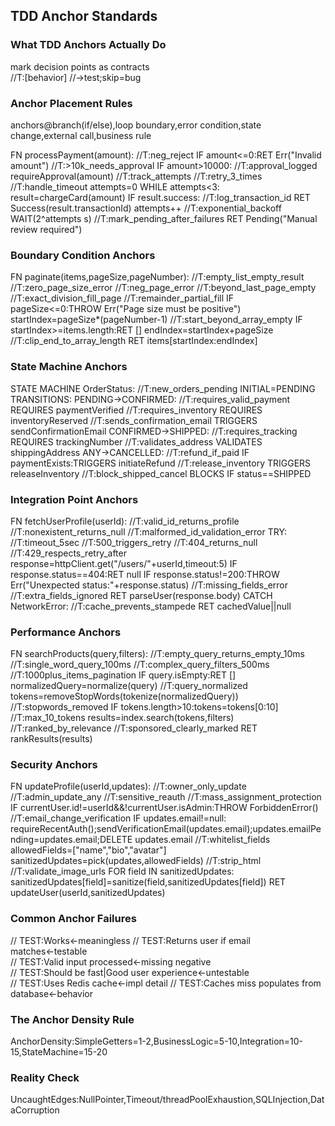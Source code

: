 ## TDD Anchor Standards

### What TDD Anchors Actually Do
mark decision points as contracts  
//T:[behavior] //→test;skip=bug

### Anchor Placement Rules
anchors@branch(if/else),loop boundary,error condition,state change,external call,business rule

FN processPayment(amount):
 //T:neg_reject
 IF amount<=0:RET Err("Invalid amount")
 //T:>10k_needs_approval
 IF amount>10000:
  //T:approval_logged
  requireApproval(amount)
 //T:track_attempts //T:retry_3_times //T:handle_timeout
 attempts=0
 WHILE attempts<3:
  result=chargeCard(amount)
  IF result.success:
   //T:log_transaction_id
   RET Success(result.transactionId)
  attempts++
  //T:exponential_backoff
  WAIT(2^attempts s)
 //T:mark_pending_after_failures
 RET Pending("Manual review required")

### Boundary Condition Anchors
FN paginate(items,pageSize,pageNumber):
 //T:empty_list_empty_result //T:zero_page_size_error //T:neg_page_error //T:beyond_last_page_empty //T:exact_division_fill_page //T:remainder_partial_fill
 IF pageSize<=0:THROW Err("Page size must be positive")
 startIndex=pageSize*(pageNumber-1)
 //T:start_beyond_array_empty
 IF startIndex>=items.length:RET []
 endIndex=startIndex+pageSize
 //T:clip_end_to_array_length
 RET items[startIndex:endIndex]

### State Machine Anchors
STATE MACHINE OrderStatus:
 //T:new_orders_pending
 INITIAL=PENDING
 TRANSITIONS:
  PENDING→CONFIRMED:
   //T:requires_valid_payment
   REQUIRES paymentVerified
   //T:requires_inventory
   REQUIRES inventoryReserved
   //T:sends_confirmation_email
   TRIGGERS sendConfirmationEmail
  CONFIRMED→SHIPPED:
   //T:requires_tracking
   REQUIRES trackingNumber
   //T:validates_address
   VALIDATES shippingAddress
  ANY→CANCELLED:
   //T:refund_if_paid
   IF paymentExists:TRIGGERS initiateRefund
   //T:release_inventory
   TRIGGERS releaseInventory
   //T:block_shipped_cancel
   BLOCKS IF status==SHIPPED

### Integration Point Anchors
FN fetchUserProfile(userId):
 //T:valid_id_returns_profile //T:nonexistent_returns_null //T:malformed_id_validation_error
 TRY:
  //T:timeout_5sec //T:500_triggers_retry //T:404_returns_null //T:429_respects_retry_after
  response=httpClient.get("/users/"+userId,timeout:5)
  IF response.status==404:RET null
  IF response.status!=200:THROW Err("Unexpected status:"+response.status)
  //T:missing_fields_error //T:extra_fields_ignored
  RET parseUser(response.body)
 CATCH NetworkError:
  //T:cache_prevents_stampede
  RET cachedValue||null

### Performance Anchors
FN searchProducts(query,filters):
 //T:empty_query_returns_empty_10ms //T:single_word_query_100ms //T:complex_query_filters_500ms //T:1000plus_items_pagination
 IF query.isEmpty:RET []
 normalizedQuery=normalize(query) //T:query_normalized
 tokens=removeStopWords(tokenize(normalizedQuery)) //T:stopwords_removed
 IF tokens.length>10:tokens=tokens[0:10] //T:max_10_tokens
 results=index.search(tokens,filters)
 //T:ranked_by_relevance //T:sponsored_clearly_marked
 RET rankResults(results)

### Security Anchors
FN updateProfile(userId,updates):
 //T:owner_only_update //T:admin_update_any //T:sensitive_reauth //T:mass_assignment_protection
 IF currentUser.id!=userId&&!currentUser.isAdmin:THROW ForbiddenError()
 //T:email_change_verification
 IF updates.email!=null:
  requireRecentAuth();sendVerificationEmail(updates.email);updates.emailPending=updates.email;DELETE updates.email
 //T:whitelist_fields
 allowedFields=["name","bio","avatar"]
 sanitizedUpdates=pick(updates,allowedFields)
 //T:strip_html //T:validate_image_urls
 FOR field IN sanitizedUpdates:
  sanitizedUpdates[field]=sanitize(field,sanitizedUpdates[field])
 RET updateUser(userId,sanitizedUpdates)

### Common Anchor Failures
// TEST:Works←meaningless // TEST:Returns user if email matches←testable  
// TEST:Valid input processed←missing negative  
// TEST:Should be fast|Good user experience←untestable  
// TEST:Uses Redis cache←impl detail // TEST:Caches miss populates from database←behavior

### The Anchor Density Rule
AnchorDensity:SimpleGetters=1-2,BusinessLogic=5-10,Integration=10-15,StateMachine=15-20

### Reality Check
UncaughtEdges:NullPointer,Timeout/threadPoolExhaustion,SQLInjection,DataCorruption